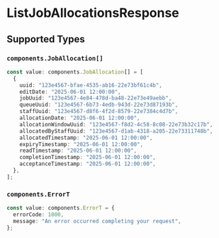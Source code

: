 # ListJobAllocationsResponse


## Supported Types

### `components.JobAllocation[]`

```typescript
const value: components.JobAllocation[] = [
  {
    uuid: "123e4567-bfae-4535-ab16-22e73bf61c4b",
    editDate: "2025-06-01 12:00:00",
    jobUuid: "123e4567-4e84-478d-ba48-22e73e49aebb",
    queueUuid: "123e4567-6b73-4edb-943d-22e73d87193b",
    staffUuid: "123e4567-d8f6-4f2d-8579-22e7384c4d7b",
    allocationDate: "2025-06-01 12:00:00",
    allocationWindowUuid: "123e4567-f8d2-4c58-8c08-22e73b32c17b",
    allocatedByStaffUuid: "123e4567-d1ab-4318-a205-22e73311748b",
    allocatedTimestamp: "2025-06-01 12:00:00",
    expiryTimestamp: "2025-06-01 12:00:00",
    readTimestamp: "2025-06-01 12:00:00",
    completionTimestamp: "2025-06-01 12:00:00",
    acceptanceTimestamp: "2025-06-01 12:00:00",
  },
];
```

### `components.ErrorT`

```typescript
const value: components.ErrorT = {
  errorCode: 1000,
  message: "An error occurred completing your request",
};
```


